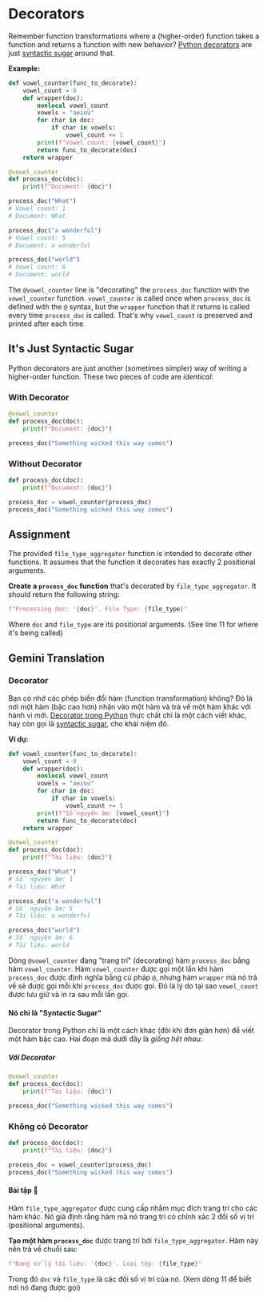 # Decorators

Remember function transformations where a (higher-order) function takes a function and returns a function with new behavior? [Python decorators](https://docs.python.org/3/glossary.html#term-decorator) are just [syntactic sugar](https://en.wikipedia.org/wiki/Syntactic_sugar) around that.

**Example:**

```python
def vowel_counter(func_to_decorate):
    vowel_count = 0
    def wrapper(doc):
        nonlocal vowel_count
        vowels = "aeiou"
        for char in doc:
            if char in vowels:
                vowel_count += 1
        print(f"Vowel count: {vowel_count}")
        return func_to_decorate(doc)
    return wrapper

@vowel_counter
def process_doc(doc):
    print(f"Document: {doc}")

process_doc("What")
# Vowel count: 1
# Document: What

process_doc("a wonderful")
# Vowel count: 5
# Document: a wonderful

process_doc("world")
# Vowel count: 6
# Document: world
```

The `@vowel_counter` line is "decorating" the `process_doc` function with the `vowel_counter` function. `vowel_counter` is called once when `process_doc` is defined with the `@` syntax, but the `wrapper` function that it returns is called every time `process_doc` is called. That's why `vowel_count` is preserved and printed after each time.

## It's Just Syntactic Sugar

Python decorators are just another (sometimes simpler) way of writing a higher-order function. These two pieces of code are *identical*:

### With Decorator

```python
@vowel_counter
def process_doc(doc):
    print(f"Document: {doc}")

process_doc("Something wicked this way comes")
```

### Without Decorator

```python
def process_doc(doc):
    print(f"Document: {doc}")

process_doc = vowel_counter(process_doc)
process_doc("Something wicked this way comes")
```

## Assignment

The provided `file_type_aggregator` function is intended to decorate other functions. It assumes that the function it decorates has exactly 2 positional arguments.

**Create a `process_doc` function** that's decorated by `file_type_aggregator`. It should return the following string:

```python
f"Processing doc: '{doc}'. File Type: {file_type}"
```

Where `doc` and `file_type` are its positional arguments. (See line 11 for where it's being called)

## Gemini Translation

### Decorator

Bạn có nhớ các phép biến đổi hàm (function transformation) không? Đó là nơi một hàm (bậc cao hơn) nhận vào một hàm và trả về một hàm khác với hành vi mới. [Decorator trong Python](https://docs.python.org/3/glossary.html#term-decorator) thực chất chỉ là một cách viết khác, hay còn gọi là [syntactic sugar](https://en.wikipedia.org/wiki/Syntactic_sugar), cho khái niệm đó.

**Ví dụ:**

```python
def vowel_counter(func_to_decorate):
    vowel_count = 0
    def wrapper(doc):
        nonlocal vowel_count
        vowels = "aeiou"
        for char in doc:
            if char in vowels:
                vowel_count += 1
        print(f"Số nguyên âm: {vowel_count}")
        return func_to_decorate(doc)
    return wrapper

@vowel_counter
def process_doc(doc):
    print(f"Tài liệu: {doc}")

process_doc("What")
# Số nguyên âm: 1
# Tài liệu: What

process_doc("a wonderful")
# Số nguyên âm: 5
# Tài liệu: a wonderful

process_doc("world")
# Số nguyên âm: 6
# Tài liệu: world
```

Dòng `@vowel_counter` đang "trang trí" (decorating) hàm `process_doc` bằng hàm `vowel_counter`. Hàm `vowel_counter` được gọi một lần khi hàm `process_doc` được định nghĩa bằng cú pháp `@`, nhưng hàm `wrapper` mà nó trả về sẽ được gọi mỗi khi `process_doc` được gọi. Đó là lý do tại sao `vowel_count` được lưu giữ và in ra sau mỗi lần gọi.

#### Nó chỉ là "Syntactic Sugar"

Decorator trong Python chỉ là một cách khác (đôi khi đơn giản hơn) để viết một hàm bậc cao. Hai đoạn mã dưới đây là *giống hệt nhau*:

##### Với Decorator

```python
@vowel_counter
def process_doc(doc):
    print(f"Tài liệu: {doc}")

process_doc("Something wicked this way comes")
```

### Không có Decorator

```python
def process_doc(doc):
    print(f"Tài liệu: {doc}")

process_doc = vowel_counter(process_doc)
process_doc("Something wicked this way comes")
```

#### Bài tập 📝

Hàm `file_type_aggregator` được cung cấp nhằm mục đích trang trí cho các hàm khác. Nó giả định rằng hàm mà nó trang trí có chính xác 2 đối số vị trí (positional arguments).

**Tạo một hàm `process_doc`** được trang trí bởi `file_type_aggregator`. Hàm này nên trả về chuỗi sau:

```python
f"Đang xử lý tài liệu: '{doc}'. Loại tệp: {file_type}"
```

Trong đó `doc` và `file_type` là các đối số vị trí của nó. (Xem dòng 11 để biết nơi nó đang được gọi)
